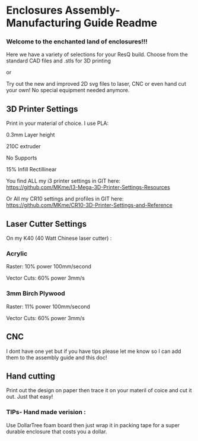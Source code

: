 # Enclosures Assembly-Manufacturing Guide Readme
### Welcome to the enchanted land of enclosures!!!

Here we have a variety of selections for your ResQ build.  Choose from the standard CAD files and .stls for 3D printing

or

Try out the new and improved 2D svg files to laser, CNC or even hand cut your own!  No special equipment needed anymore. 

## 3D Printer Settings

Print in your material of choice. I use PLA:

0.3mm Layer height

210C extruder

No Supports

15% Infill Rectillinear

You find ALL my i3 printer settings in GIT here:  https://github.com/MKme/I3-Mega-3D-Printer-Settings-Resources

Or All my CR10 settings and profiles in GIT here:  https://github.com/MKme/CR10-3D-Printer-Settings-and-Reference

## Laser Cutter Settings
On my K40 (40 Watt Chinese laser cutter) :

### Acrylic

Raster: 10% power 100mm/second

Vector Cuts: 60% power 3mm/s 

### 3mm Birch Plywood

Raster: 11% power 100mm/second

Vector Cuts: 60% power 3mm/s 


## CNC
I dont have one yet but if you have tips please let me know so I can add them to the assembly guide and this doc!

## Hand cutting

Print out the design on paper then trace it on your materil of coice and cut it out.  Just that easy! 

### TIPs- Hand made verision : 

Use DollarTree foam board then just wrap it in packing tape for a super durable enclosure that costs you a dollar.  